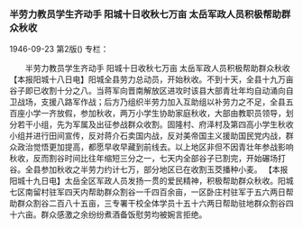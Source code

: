 ### 半劳力教员学生齐动手  阳城十日收秋七万亩  太岳军政人员积极帮助群众秋收

1946-09-23
第2版()
专栏：

　　半劳力教员学生齐动手
    阳城十日收秋七万亩
    太岳军政人员积极帮助群众秋收
    【本报阳城十八日电】阳城全县劳力总动员，开始秋收。不到十天，全县十九万亩谷子即已收割十分之八。当蒋军向晋南解放区进攻时该县大部青壮年均自动涌向自卫战场，支援八路军作战；后方乃组织半劳力加入互助组以补劳力之不足，全县五百座小学一齐放假，参加秋收，两万小学生协助家庭秋收，大部由教职员领导，划分若干小组，先为军属及出征参战群众收割。固隆村、府泽村及第四高小学生秋收小组并进行田间宣传，反对蒋介石卖国内战，反对美帝国主义援助国民党内战，群众政治觉悟更加提高，都愿早收早藏到前线去。以上地区非但不因青壮年参战影响秋收，反而割谷时间比往年缩短三分之一，七天内全部谷子已割完，开始碾场打谷。全县参加秋收之半劳力约计七万，部分地区已在收割玉茭播种小麦。
    【本报阳城十九日电】太岳全区军政人员发扬一贯的爱民精神，积极帮助群众秋收。阳城七区南留村驻军四天内帮助群众割谷一千四百余亩，一区卧庄村驻军于五六两日帮助群众割谷二百八十五亩，三专署干校全体学员十五十六两日帮助驻地群众割谷四十六亩。群众感激之余纷纷煮酒备饭慰劳均被婉言拒绝。
